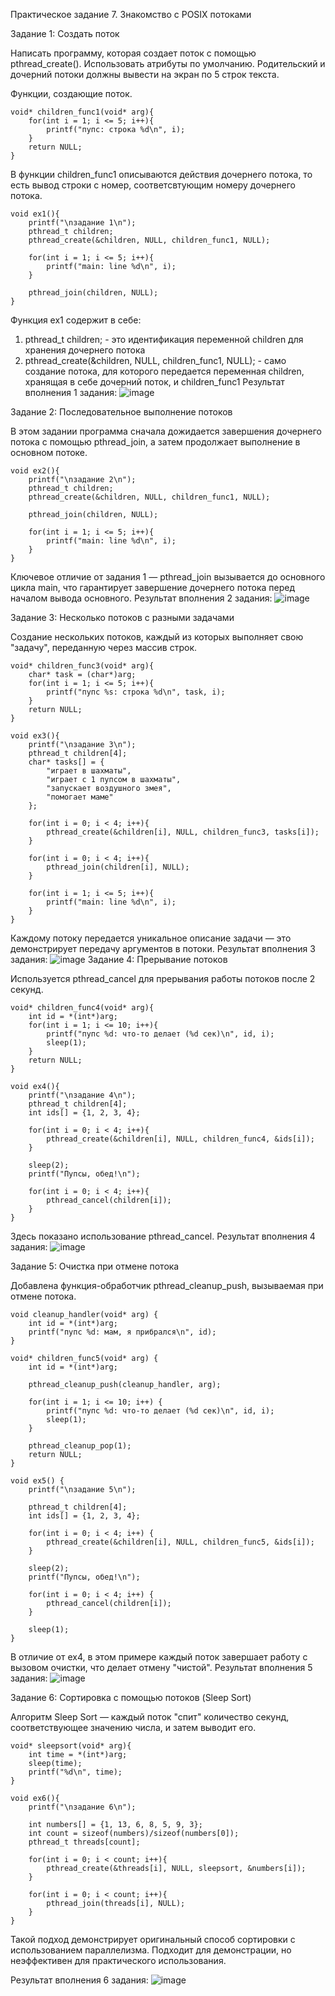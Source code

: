 Практическое задание 7. Знакомство с POSIX потоками

Задание 1: Создать поток

Написать программу, которая создает поток с помощью pthread_create().
Использовать атрибуты по умолчанию. Родительский и дочерний потоки должны вывести 
на экран по 5 строк текста.


Функции, создающие поток.
```
void* children_func1(void* arg){
    for(int i = 1; i <= 5; i++){
        printf("пупс: строка %d\n", i);
    }
    return NULL;
}
```
В функции children_func1 описываются действия дочернего потока, то есть вывод строки с номер, соответсвтующим номеру дочернего потока.
```
void ex1(){
    printf("\nзадание 1\n");
    pthread_t children;
    pthread_create(&children, NULL, children_func1, NULL);

    for(int i = 1; i <= 5; i++){
        printf("main: line %d\n", i);
    }

    pthread_join(children, NULL);
}
```
Функция ex1 содержит в себе:
1. pthread_t children; - это идентификация переменной children для хранения дочернего потока
2. pthread_create(&children, NULL, children_func1, NULL); - само создание потока, для которого передается переменная children, хранящая в себе дочерний поток, и children_func1
Результат вполнения 1 задания:
![image](https://github.com/user-attachments/assets/32274da8-4460-4282-b558-78f3d72d9389)

Задание 2: Последовательное выполнение потоков

В этом задании программа сначала дожидается завершения дочернего потока с помощью pthread_join, а затем продолжает выполнение в основном потоке.

```
void ex2(){
    printf("\nзадание 2\n");
    pthread_t children;
    pthread_create(&children, NULL, children_func1, NULL);

    pthread_join(children, NULL);

    for(int i = 1; i <= 5; i++){
        printf("main: line %d\n", i);
    }
}
```
Ключевое отличие от задания 1 — pthread_join вызывается до основного цикла main, что гарантирует завершение дочернего потока перед началом вывода основного.
Результат вполнения 2 задания:
![image](https://github.com/user-attachments/assets/32274da8-4460-4282-b558-78f3d72d9389)

Задание 3: Несколько потоков с разными задачами

Создание нескольких потоков, каждый из которых выполняет свою "задачу", переданную через массив строк.

```
void* children_func3(void* arg){
    char* task = (char*)arg;
    for(int i = 1; i <= 5; i++){
        printf("пупс %s: строка %d\n", task, i);
    }
    return NULL;
}
```
```
void ex3(){
    printf("\nзадание 3\n");
    pthread_t children[4];
    char* tasks[] = {
        "играет в шахматы",
        "играет с 1 пупсом в шахматы",
        "запускает воздушного змея",
        "помогает маме"
    };

    for(int i = 0; i < 4; i++){
        pthread_create(&children[i], NULL, children_func3, tasks[i]);
    }

    for(int i = 0; i < 4; i++){
        pthread_join(children[i], NULL);
    }

    for(int i = 1; i <= 5; i++){
        printf("main: line %d\n", i);
    }
}
```

Каждому потоку передается уникальное описание задачи — это демонстрирует передачу аргументов в потоки.
Результат вполнения 3 задания:
![image](https://github.com/user-attachments/assets/32274da8-4460-4282-b558-78f3d72d9389)
Задание 4: Прерывание потоков

Используется pthread_cancel для прерывания работы потоков после 2 секунд.

```
void* children_func4(void* arg){
    int id = *(int*)arg;
    for(int i = 1; i <= 10; i++){
        printf("пупс %d: что-то делает (%d сек)\n", id, i);
        sleep(1);
    }
    return NULL;
}
```
```
void ex4(){
    printf("\nзадание 4\n");
    pthread_t children[4];
    int ids[] = {1, 2, 3, 4};

    for(int i = 0; i < 4; i++){
        pthread_create(&children[i], NULL, children_func4, &ids[i]);
    }

    sleep(2);
    printf("Пупсы, обед!\n");

    for(int i = 0; i < 4; i++){
        pthread_cancel(children[i]);
    }
}
```

Здесь показано использование pthread_cancel.
Результат вполнения 4 задания:
![image](https://github.com/user-attachments/assets/32274da8-4460-4282-b558-78f3d72d9389)


Задание 5: Очистка при отмене потока

Добавлена функция-обработчик pthread_cleanup_push, вызываемая при отмене потока.

```
void cleanup_handler(void* arg) {
    int id = *(int*)arg;
    printf("пупс %d: мам, я прибрался\n", id);
}

void* children_func5(void* arg) {
    int id = *(int*)arg;
    
    pthread_cleanup_push(cleanup_handler, arg);
    
    for(int i = 1; i <= 10; i++) {
        printf("пупс %d: что-то делает (%d сек)\n", id, i);
        sleep(1);
    }
    
    pthread_cleanup_pop(1);
    return NULL;
}
```
```
void ex5() {
    printf("\nзадание 5\n");

    pthread_t children[4];
    int ids[] = {1, 2, 3, 4};

    for(int i = 0; i < 4; i++) {
        pthread_create(&children[i], NULL, children_func5, &ids[i]); 
    }

    sleep(2);
    printf("Пупсы, обед!\n");

    for(int i = 0; i < 4; i++) {
        pthread_cancel(children[i]);
    }
    
    sleep(1);
}
```

В отличие от ex4, в этом примере каждый поток завершает работу с вызовом очистки, что делает отмену "чистой".
Результат вполнения 5 задания:
![image](https://github.com/user-attachments/assets/32274da8-4460-4282-b558-78f3d72d9389)


Задание 6: Сортировка с помощью потоков (Sleep Sort)

Алгоритм Sleep Sort — каждый поток "спит" количество секунд, соответствующее значению числа, и затем выводит его.

```
void* sleepsort(void* arg){
    int time = *(int*)arg;
    sleep(time);
    printf("%d\n", time);
}
```
```
void ex6(){
    printf("\nзадание 6\n");

    int numbers[] = {1, 13, 6, 8, 5, 9, 3};
    int count = sizeof(numbers)/sizeof(numbers[0]);
    pthread_t threads[count];

    for(int i = 0; i < count; i++){
        pthread_create(&threads[i], NULL, sleepsort, &numbers[i]);
    }

    for(int i = 0; i < count; i++){
        pthread_join(threads[i], NULL);
    }
}
```

Такой подход демонстрирует оригинальный способ сортировки с использованием параллелизма. Подходит для демонстрации, но неэффективен для практического использования.

Результат вполнения 6 задания:
![image](https://github.com/user-attachments/assets/32274da8-4460-4282-b558-78f3d72d9389)
